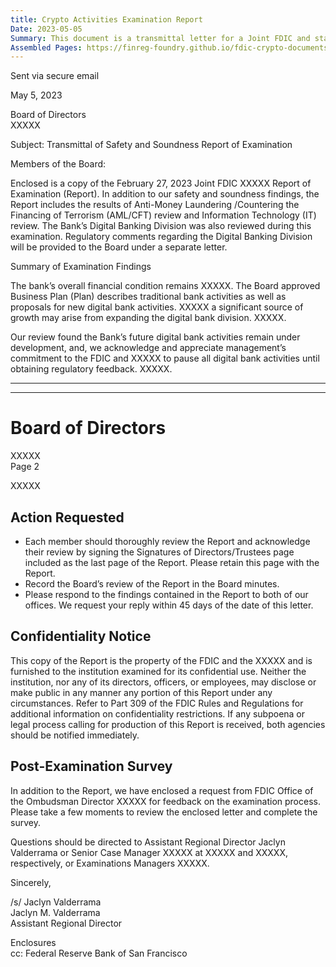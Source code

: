 ```yaml
---
title: Crypto Activities Examination Report
Date: 2023-05-05
Summary: This document is a transmittal letter for a Joint FDIC and state regulatory Report of Examination, which includes findings on safety and soundness, AML/CFT, IT, and the Bank's Digital Banking Division. The letter notes that regulatory comments regarding the Digital Banking Division will be provided separately. It acknowledges that the bank's future digital bank activities remain under development and recognizes management's commitment to pause all digital bank activities until receiving regulatory feedback. The letter requests that board members review the Report, sign an acknowledgment page, record the review in Board minutes, and respond to the findings within 45 days. It also includes standard confidentiality notices regarding the Report. (AI-generated)
Assembled Pages: https://finreg-foundry.github.io/fdic-crypto-documents//assets/assembled_pages/pause_letter_2023-05-05.pdf
---
```

Sent via secure email

May 5, 2023

Board of Directors  
XXXXX

Subject: Transmittal of Safety and Soundness Report of Examination

Members of the Board:

Enclosed is a copy of the February 27, 2023 Joint FDIC XXXXX Report of Examination (Report). In addition to our safety and soundness findings, the Report includes the results of Anti-Money Laundering /Countering the Financing of Terrorism (AML/CFT) review and Information Technology (IT) review. The Bank’s Digital Banking Division was also reviewed during this examination. Regulatory comments regarding the Digital Banking Division will be provided to the Board under a separate letter.

Summary of Examination Findings

The bank’s overall financial condition remains XXXXX. The Board approved Business Plan (Plan) describes traditional bank activities as well as proposals for new digital bank activities. XXXXX a significant source of growth may arise from expanding the digital bank division. XXXXX.

Our review found the Bank’s future digital bank activities remain under development, and, we acknowledge and appreciate management’s commitment to the FDIC and XXXXX to pause all digital bank activities until obtaining regulatory feedback. XXXXX.

---

---

# Board of Directors  
XXXXX  
Page 2  

XXXXX  

## Action Requested

- Each member should thoroughly review the Report and acknowledge their review by signing the Signatures of Directors/Trustees page included as the last page of the Report. Please retain this page with the Report.
- Record the Board’s review of the Report in the Board minutes.
- Please respond to the findings contained in the Report to both of our offices. We request your reply within 45 days of the date of this letter.

## Confidentiality Notice

This copy of the Report is the property of the FDIC and the XXXXX and is furnished to the institution examined for its confidential use. Neither the institution, nor any of its directors, officers, or employees, may disclose or make public in any manner any portion of this Report under any circumstances. Refer to Part 309 of the FDIC Rules and Regulations for additional information on confidentiality restrictions. If any subpoena or legal process calling for production of this Report is received, both agencies should be notified immediately.

## Post-Examination Survey

In addition to the Report, we have enclosed a request from FDIC Office of the Ombudsman Director XXXXX for feedback on the examination process. Please take a few moments to review the enclosed letter and complete the survey.

Questions should be directed to Assistant Regional Director Jaclyn Valderrama or Senior Case Manager XXXXX at XXXXX and XXXXX, respectively, or Examinations Managers XXXXX.

Sincerely,

/s/ Jaclyn Valderrama  
Jaclyn M. Valderrama  
Assistant Regional Director

Enclosures  
cc: Federal Reserve Bank of San Francisco